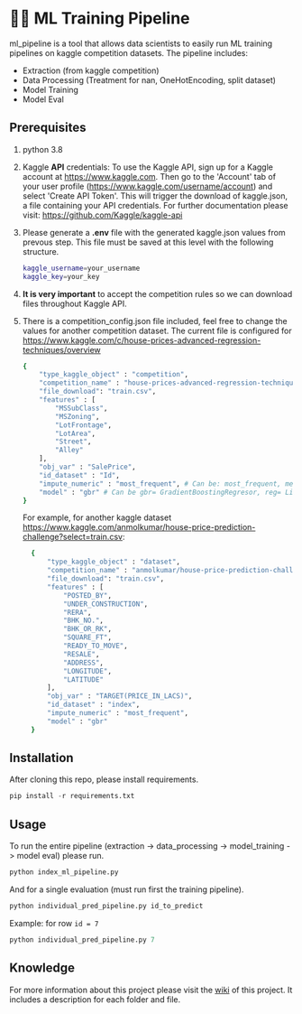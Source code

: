 # 🧑‍🔬 ML Training Pipeline

ml_pipeline is a tool that allows data scientists to easily run ML training pipelines on kaggle competition datasets. 
The pipeline includes: 

* Extraction (from kaggle competition)
* Data Processing (Treatment for nan, OneHotEncoding, split dataset)
* Model Training 
* Model Eval

## Prerequisites 
1. python 3.8
2. Kaggle **API** credentials: To use the Kaggle API, sign up for a Kaggle account at https://www.kaggle.com. Then go to the 'Account' tab of your user profile (https://www.kaggle.com/username/account) and select 'Create API Token'. This will trigger the download of kaggle.json, a file containing your API credentials. 
  For further documentation please visit: https://github.com/Kaggle/kaggle-api
3. Please generate a **.env** file with the generated kaggle.json values from prevous step. This file must be saved at this level with the following structure.
    ```bash
    kaggle_username=your_username
    kaggle_key=your_key   
    ```
4. **It is very important** to accept the competition rules so we can download files throughout Kaggle API.
5. There is a competition_config.json file included, feel free to change the values for another competition dataset. The current file is configured for https://www.kaggle.com/c/house-prices-advanced-regression-techniques/overview 

    ```bash
    {
        "type_kaggle_object" : "competition",
        "competition_name" : "house-prices-advanced-regression-techniques",
        "file_download": "train.csv",
        "features" : [
            "MSSubClass",
            "MSZoning",
            "LotFrontage",
            "LotArea",
            "Street",
            "Alley"
        ],
        "obj_var" : "SalePrice",
        "id_dataset" : "Id",
        "impute_numeric" : "most_frequent", # Can be: most_frequent, mean, constant = 0
        "model" : "gbr" # Can be gbr= GradientBoostingRegresor, reg= LinearRegression
    }  
    ```
    
    For example, for another kaggle dataset https://www.kaggle.com/anmolkumar/house-price-prediction-challenge?select=train.csv: 

      ```bash
        {
            "type_kaggle_object" : "dataset",
            "competition_name" : "anmolkumar/house-price-prediction-challenge",
            "file_download": "train.csv",
            "features" : [
                "POSTED_BY", 
                "UNDER_CONSTRUCTION", 
                "RERA", 
                "BHK_NO.", 
                "BHK_OR_RK",
                "SQUARE_FT", 
                "READY_TO_MOVE", 
                "RESALE", 
                "ADDRESS", 
                "LONGITUDE",
                "LATITUDE"
            ],
            "obj_var" : "TARGET(PRICE_IN_LACS)",
            "id_dataset" : "index",
            "impute_numeric" : "most_frequent",
            "model" : "gbr"
        }  
      ```

## Installation
After cloning this repo, please install requirements.
```python
pip install -r requirements.txt
```


## Usage
To run the entire pipeline (extraction -> data_processing -> model_training -> model eval) please run. 
```python
python index_ml_pipeline.py
```

And for a single evaluation (must run first the training pipeline).
```python
python individual_pred_pipeline.py id_to_predict
```
Example: for row `id = 7`
```python
python individual_pred_pipeline.py 7
```


## Knowledge
For more information about this project please visit the [wiki](https://github.com/csernac0/ml_pipeline/wiki) of this project.
It includes a description for each folder and file.
